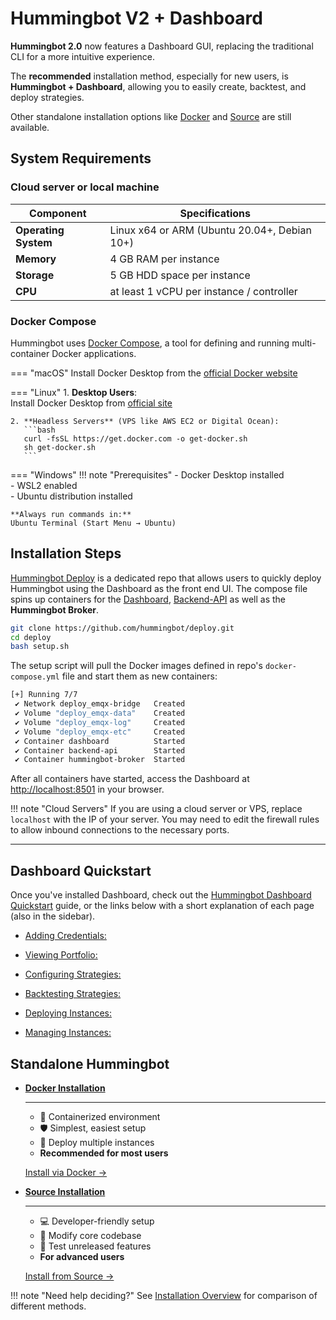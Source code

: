 # Hummingbot V2 + Dashboard

**Hummingbot 2.0** now features a Dashboard GUI, replacing the traditional CLI for a more intuitive experience. 

The **recommended** installation method, especially for new users, is **Hummingbot + Dashboard**, allowing you to easily create, backtest, and deploy strategies. 

Other standalone installation options like [Docker](docker.md) and [Source](source.md) are still available.

## System Requirements

### **Cloud server or local machine** 

| **Component**        | **Specifications**                                     |
|----------------------|-------------------------------------------------------|
| **Operating System** | Linux x64 or ARM (Ubuntu 20.04+, Debian 10+)          | 
| **Memory**           | 4 GB RAM per instance                                 |
| **Storage**          | 5 GB HDD space per instance                           |
| **CPU**              | at least 1 vCPU per instance / controller             |


### **Docker Compose**

Hummingbot uses [Docker Compose](https://docs.docker.com/compose/), a tool for defining and running multi-container Docker applications. 

=== "macOS"
    Install Docker Desktop from the [official Docker website](https://docs.docker.com/desktop/install/mac-install/)
    

=== "Linux"
    1. **Desktop Users**:  
       Install Docker Desktop from [official site](https://docs.docker.com/desktop/install/linux-install/)
    
    2. **Headless Servers** (VPS like AWS EC2 or Digital Ocean):  
       ```bash
       curl -fsSL https://get.docker.com -o get-docker.sh
       sh get-docker.sh
       ```
    

=== "Windows"
    !!! note "Prerequisites"
        - Docker Desktop installed  
        - WSL2 enabled  
        - Ubuntu distribution installed
    
    **Always run commands in:**  
    Ubuntu Terminal (Start Menu → Ubuntu)  
    

## Installation Steps

[Hummingbot Deploy](https://github.com/hummingbot/deploy) is a dedicated repo that allows users to quickly deploy Hummingbot using the Dashboard as the front end UI. The compose file spins up containers for the [Dashboard](https://github.com/hummingbot/dashboard), [Backend-API](https://github.com/hummingbot/backend-api) as well as the **Hummingbot Broker**.

```bash
git clone https://github.com/hummingbot/deploy.git
cd deploy
bash setup.sh
```

The setup script will pull the Docker images defined in repo's `docker-compose.yml` file and start them as new containers:

```bash
[+] Running 7/7
 ✔ Network deploy_emqx-bridge   Created
 ✔ Volume "deploy_emqx-data"    Created
 ✔ Volume "deploy_emqx-log"     Created
 ✔ Volume "deploy_emqx-etc"     Created
 ✔ Container dashboard          Started 
 ✔ Container backend-api        Started 
 ✔ Container hummingbot-broker  Started 
```

After all containers have started, access the Dashboard at <http://localhost:8501> in your browser.

!!! note "Cloud Servers"
    If you are using a cloud server or VPS, replace `localhost` with the IP of your server. You may need to edit the firewall rules to allow inbound connections to the necessary ports.  

---

## Dashboard Quickstart

Once you've installed Dashboard, check out the [Hummingbot Dashboard Quickstart](../blog/posts/quickstart-dashboard/index.md) guide, or the links below with a short explanation of each page (also in the sidebar).

- [Adding Credentials:](credentials.md)

- [Viewing Portfolio:](portfolio.md)

- [Configuring Strategies:](config.md)

- [Backtesting Strategies:](backtest.md)

- [Deploying Instances:](deploy.md)

- [Managing Instances:](instances.md)    


## Standalone Hummingbot

<div class="grid cards" markdown>

-   __[Docker Installation](./docker.md)__

    ---
    
    - 🐳 Containerized environment  
    - 🛡️ Simplest, easiest setup   
    - 🔄 Deploy multiple instances  
    - **Recommended for most users**

    [Install via Docker →](./docker.md)

-   __[Source Installation](./source.md)__

    ---
    
    - 💻 Developer-friendly setup  
    - 🔧 Modify core codebase  
    - 🧪 Test unreleased features  
    - **For advanced users**

    [Install from Source →](./source.md)

</div>

!!! note "Need help deciding?"
    See [Installation Overview](./install-overview.md) for comparison of different methods.




